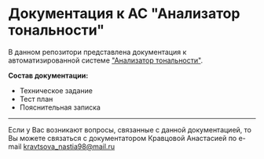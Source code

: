 <h1 align:"center" >
Документация к АС "Анализатор тональности"
</h1>

В данном репозитори представлена документация к автоматизированной системе ["Анализатор тональности"](https://github.com/courswork2018/Site).

**Состав документации:**
* Техническое задание
* Тест план
* Пояснительная записка

***
  Если у Вас возникают вопросы, связанные с данной документацией, то Вы можете связаться с документатором Кравцовой Анастасией по e-mail <kravtsova_nastia98@mail.ru>
